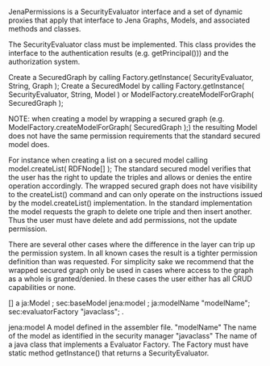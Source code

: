 JenaPermissions is a SecurityEvaluator interface and a set of dynamic proxies that apply that interface to Jena Graphs, Models, and associated methods and classes.

The SecurityEvaluator class must be implemented.  This class provides the interface to the authentication results (e.g. getPrincipal())) and the authorization system.

Create a SecuredGraph by calling Factory.getInstance( SecurityEvaluator, String, Graph );
Create a SecuredModel by calling Factory.getInstance( SecurityEvaluator, String, Model ) or ModelFactory.createModelForGraph( SecuredGraph );

NOTE: when creating a model by wrapping a secured graph (e.g. ModelFactory.createModelForGraph( SecuredGraph );) the resulting Model does not 
have the same permission requirements that the standard secured model does. 

For instance when creating a list on a secured model calling model.createList( RDFNode[] ); The standard secured model verifies that the user
has the right to update the triples and allows or denies the entire operation accordingly.  The wrapped secured graph does not have visibility
to the createList() command and can only operate on the instructions issued by the model.createList() implementation.  In the standard implementation
the model requests the graph to delete one triple and then insert another.  Thus the user must have delete and add permissions, not the update permission.

There are several other cases where the difference in the layer can trip up the permission system.  In all known cases the result is a tighter 
permission definition than was requested.  For simplicity sake we recommend that the wrapped secured graph only be used in cases where access to the
graph as a whole is granted/denied.  In these cases the user either has all CRUD capabilities or none.
 
[] a ja:Model ;
   sec:baseModel jena:model ;
   ja:modelName "modelName";
   sec:evaluatorFactory "javaclass";
   .
   
jena:model  A model defined in the assembler file.
"modelName" The name of the model as identified in the security manager
"javaclass" The name of a java class that implements a Evaluator Factory.  The Factory must have static method getInstance() that
returns a SecurityEvaluator.

